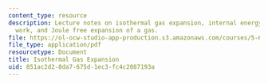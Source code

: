 ```yaml
---
content_type: resource
description: Lecture notes on isothermal gas expansion, internal energy, expansion
  work, and Joule free expansion of a gas.
file: https://ol-ocw-studio-app-production.s3.amazonaws.com/courses/5-60-thermodynamics-kinetics-spring-2008/851ac2d28da7675d1ec3fc4c2087193a_lec_3.pdf
file_type: application/pdf
resourcetype: Document
title: Isothermal Gas Expansion
uid: 851ac2d2-8da7-675d-1ec3-fc4c2087193a
---
```

